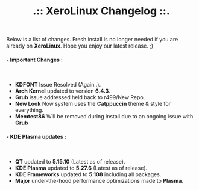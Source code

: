 # <center>.:: XeroLinux Changelog ::.</center>

<br />

Below is a list of changes. Fresh install is no longer needed if you are already on **XeroLinux**. Hope you enjoy our latest release. ;)


#### - Important Changes :
<br />

- **KDFONT** Issue Resolved (Again..).
- **Arch Kernel** updated to version **6.4.3**.
- **Grub** issue addressed held back to r499/New Repo.
- **New Look** Now system uses the **Catppuccin** theme & style for everything.
- **Memtest86** Will be removed during install due to an ongoing issue with **Grub**

#### - KDE Plasma updates :
<br />

- **QT** updated to **5.15.10** (Latest as of release).
- **KDE Plasma** updated to **5.27.6** (Latest as of release).
- **KDE Frameworks** updated to **5.108** including all packages.
- **Major** under-the-hood performance optimizations made to **Plasma**.
